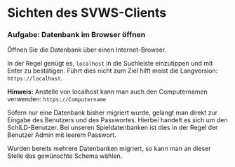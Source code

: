 # Sichten des SVWS-Clients

### Aufgabe: Datenbank im Browser öffnen
Öffnen Sie die Datenbank über einen Internet-Browser.   

In der Regel genügt es, `localhost` in die Suchleiste einzutippen und mit Enter zu bestätigen.
Führt dies nicht zum Ziel hilft meist die Langversion:  `https://localhost`.    

**Hinweis:** Anstelle von localhost kann man auch den Computernamen verwenden: `https://Computername`       


Sofern nur eine Datenbank bisher migriert wurde, gelangt man direkt zur Eingabe des Benutzers und des Passwortes. Hierbei handelt es sich um den SchILD-Benutzer. Bei unseren Spieldatenbanken ist dies in der Regel der Benutzer Admin mit leerem Passwort.   

Wurden bereits mehrere Datenbanken migriert, so kann man an dieser Stelle das gewünschte Schema wählen.









